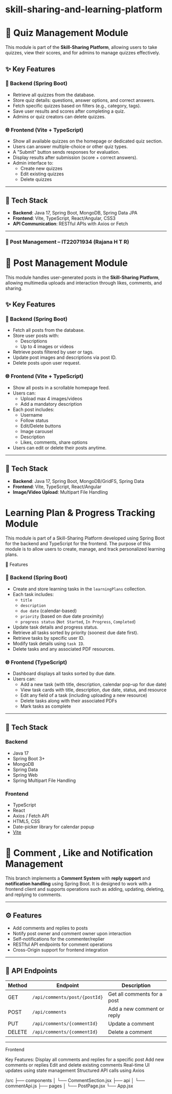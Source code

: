 # skill-sharing-and-learning-platform

# 🧠 Quiz Management Module

This module is part of the **Skill-Sharing Platform**, allowing users to take quizzes, view their scores, and for admins to manage quizzes effectively.

## ✨ Key Features

### 🔧 Backend (Spring Boot)
- Retrieve all quizzes from the database.
- Store quiz details: questions, answer options, and correct answers.
- Fetch specific quizzes based on filters (e.g., category, tags).
- Save user results and scores after completing a quiz.
- Admins or quiz creators can delete quizzes.

### 🌐 Frontend (Vite + TypeScript)
- Show all available quizzes on the homepage or dedicated quiz section.
- Users can answer multiple-choice or other quiz types.
- A "Submit" button sends responses for evaluation.
- Display results after submission (score + correct answers).
- Admin interface to:
  - Create new quizzes
  - Edit existing quizzes
  - Delete quizzes

---

## 🧰 Tech Stack

- **Backend**: Java 17, Spring Boot, MongoDB, Spring Data JPA
- **Frontend**: Vite, TypeScript, React/Angular, CSS3
- **API Communication**: RESTful APIs with Axios or Fetch


---

### 📝 Post Management – IT22071934 (Rajana H T R)


# 📸 Post Management Module

This module handles user-generated posts in the **Skill-Sharing Platform**, allowing multimedia uploads and interaction through likes, comments, and sharing.


## ✨ Key Features

### 🔧 Backend (Spring Boot)
- Fetch all posts from the database.
- Store user posts with:
  - Descriptions
  - Up to 4 images or videos
- Retrieve posts filtered by user or tags.
- Update post images and descriptions via post ID.
- Delete posts upon user request.

### 🌐 Frontend (Vite + TypeScript)
- Show all posts in a scrollable homepage feed.
- Users can:
  - Upload max 4 images/videos
  - Add a mandatory description
- Each post includes:
  - Username
  - Follow status
  - Edit/Delete buttons
  - Image carousel
  - Description
  - Likes, comments, share options
- Users can edit or delete their posts anytime.

---

## 🧰 Tech Stack

- **Backend**: Java 17, Spring Boot, MongoDB/GridFS, Spring Data
- **Frontend**: Vite, TypeScript, React/Angular
- **Image/Video Upload**: Multipart File Handling



# Learning Plan & Progress Tracking Module

This module is part of a Skill-Sharing Platform developed using Spring Boot for the backend and TypeScript for the frontend. The purpose of this module is to allow users to create, manage, and track personalized learning plans.

📌 Features

### 🔧 Backend (Spring Boot)
- Create and store learning tasks in the `learningPlans` collection.
- Each task includes:
  - `title`
  - `description`
  - `due date` (calendar-based)
  - `priority` (based on due date proximity)
  - `progress status` (`Not Started`, `In Progress`, `Completed`)
- Update task details and progress status.
- Retrieve all tasks sorted by priority (soonest due date first).
- Retrieve tasks by specific user ID.
- Modify task details using `task ID`.
- Delete tasks and any associated PDF resources.

### 🌐 Frontend (TypeScript)
- Dashboard displays all tasks sorted by due date.
- Users can:
  - Add a new task (with title, description, calendar pop-up for due date)
  - View task cards with title, description, due date, status, and resource
  - Edit any field of a task (including uploading a new resource)
  - Delete tasks along with their associated PDFs
  - Mark tasks as complete

---

## 🧰 Tech Stack

### Backend
- Java 17
- Spring Boot 3+
- MongoDB 
- Spring Data
- Spring Web
- Spring Multipart File Handling

### Frontend
- TypeScript
- React 
- Axios / Fetch API
- HTML5, CSS
- Date-picker library for calendar popup
- [Vite](https://vitejs.dev/) 


# 📝 Comment , Like and Notification Management

This branch implements a **Comment System** with **reply support** and **notification handling** using Spring Boot. It is designed to work with a frontend client and supports operations such as adding, updating, deleting, and replying to comments.

---

## ⚙️ Features

- Add comments and replies to posts
- Notify post owner and comment owner upon interaction
- Self-notifications for the commenter/replier
- RESTful API endpoints for comment operations
- Cross-Origin support for frontend integration

---

## 📡 API Endpoints

| Method | Endpoint                        | Description                   |
|--------|----------------------------------|-------------------------------|
| GET    | `/api/comments/post/{postId}`    | Get all comments for a post  |
| POST   | `/api/comments`                  | Add a new comment or reply   |
| PUT    | `/api/comments/{commentId}`      | Update a comment             |
| DELETE | `/api/comments/{commentId}`      | Delete a comment             |

---

Frontend

Key Features:
Display all comments and replies for a specific post
Add new comments or replies
Edit and delete existing comments
Real-time UI updates using state management
Structured API calls using Axios

/src
 ├── components
 │    └── CommentSection.jsx
 ├── api
 │    └── commentApi.js
 ├── pages
 │    └── PostPage.jsx
 └── App.jsx



